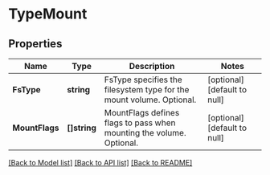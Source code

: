 # TypeMount

## Properties
Name | Type | Description | Notes
------------ | ------------- | ------------- | -------------
**FsType** | **string** | FsType specifies the filesystem type for the mount volume. Optional. | [optional] [default to null]
**MountFlags** | **[]string** | MountFlags defines flags to pass when mounting the volume. Optional. | [optional] [default to null]

[[Back to Model list]](../README.md#documentation-for-models) [[Back to API list]](../README.md#documentation-for-api-endpoints) [[Back to README]](../README.md)


